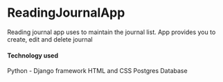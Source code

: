 # ReadingJournalApp

Reading journal app uses to maintain the journal list. 
App provides you to create, edit and delete journal

#### Technology used
Python - Django framework HTML and CSS
Postgres Database

